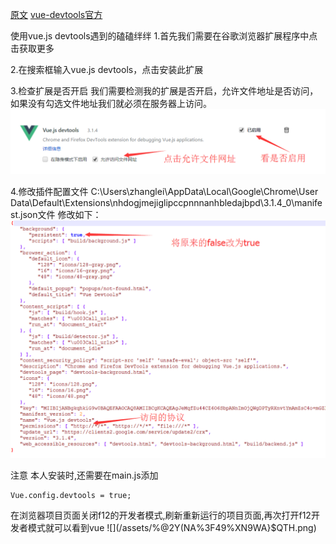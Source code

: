 [原文](https://www.cnblogs.com/zhnaglei/p/7121482.html)
[vue-devtools官方](https://github.com/vuejs/vue-devtools)

使用vue.js devtools遇到的磕磕绊绊
1.首先我们需要在谷歌浏览器扩展程序中点击获取更多

2.在搜索框输入vue.js devtools，点击安装此扩展

3.检查扩展是否开启
我们需要检测我的扩展是否开启，允许文件地址是否访问，如果没有勾选文件地址我们就必须在服务器上访问。
![](/assets/iQZrneE.png)


4.修改插件配置文件
C:\Users\zhanglei\AppData\Local\Google\Chrome\User Data\Default\Extensions\nhdogjmejiglipccpnnnanhbledajbpd\3.1.4_0\manifest.json文件
修改如下：
![](/assets/Xl5KMQY.png)


注意
本人安装时,还需要在main.js添加
```
Vue.config.devtools = true;

```

在浏览器项目页面关闭f12的开发者模式,刷新重新运行的项目页面,再次打开f12开发者模式就可以看到vue
![](/assets/%@2Y(NA%3F49%XN9WA}$QTH.png)

